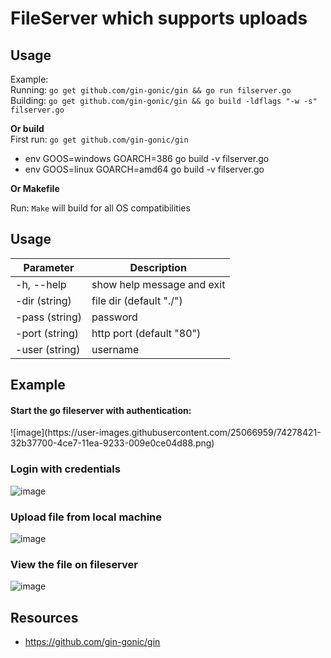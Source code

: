 # FileServer which supports uploads 

Usage
------------

Example:    
Running: `go get github.com/gin-gonic/gin && go run filserver.go`   
Building: `go get github.com/gin-gonic/gin && go build -ldflags "-w -s" filserver.go`    

**Or build**     
First run: `go get github.com/gin-gonic/gin`    
*   env GOOS=windows GOARCH=386 go build -v filserver.go
*   env GOOS=linux GOARCH=amd64 go build -v filserver.go

**Or Makefile**

Run: `Make` will build for all OS compatibilities 

Usage  
----------

|Parameter     |Description  |
|-----------    |-------------------------------------------------------|
|-h, --help     | show help message and exit                            |
|-dir (string)  | file dir (default "./")                               |
|-pass (string) | password                                              |
|-port (string) | http port (default "80")                              |
|-user (string) | username                                              |


Example
----------

<h4> Start the go fileserver with authentication: </h4>    
![image](https://user-images.githubusercontent.com/25066959/74278421-32b37700-4ce7-11ea-9233-009e0ce04d88.png)    

### Login with credentials 
![image](https://user-images.githubusercontent.com/25066959/74278357-157ea880-4ce7-11ea-819a-3df1ddd970f7.png)     

### Upload file from local machine
![image](https://user-images.githubusercontent.com/25066959/74277255-33e3a480-4ce5-11ea-8479-36177eca439a.png)    

### View the file on fileserver
![image](https://user-images.githubusercontent.com/25066959/74278609-7c9c5d00-4ce7-11ea-8e71-99e8971f81ac.png)


Resources
---------

-  https://github.com/gin-gonic/gin
